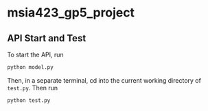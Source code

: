 # msia423_gp5_project

## API Start and Test

To start the API, run 

```bash
python model.py
```

Then, in a separate terminal, cd into the current working directory of `test.py`. Then run

```bash
python test.py
```